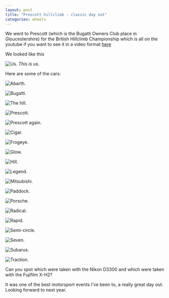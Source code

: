 ```yaml
---
layout: post
title: "Prescott hillclimb - classic day out"
categories: wheels
---
```


We went to Prescott (which is the Bugatti Owners Club place in Gloucestershire) for the British Hillclimb Championship which is all on the youtube if you want to see it in a video format [here](https://www.youtube.com/watch?v=rn7df2xiabM)

We looked like this

![Us.](/public/img/us.jpeg)
*This is us.*

Here are some of the cars:

![Abarth.](/public/img/cars/prescott-abarth.jpeg)

![Bugatti.](/public/img/cars/prescott-bugatti.jpeg)

![The hill.](/public/img/cars/prescott-hill.jpeg)

![Prescott.](/public/img/cars/prescott-1.jpeg)

![Prescott again.](/public/img/cars/prescott-2.jpeg)

![Cigar.](/public/img/cars/prescott-cigar.jpeg)

![Frogeye.](/public/img/cars/prescott-frogeye.jpeg)

![Glow.](/public/img/cars/prescott-glow.jpeg)

![Hill.](/public/img/cars/prescott-hill.jpeg)

![Legend.](/public/img/cars/prescott-legend.jpeg)

![Mitsubishi.](/public/img/cars/prescott-mitsubishi.jpeg)

![Paddock.](/public/img/cars/prescott-paddock.jpeg)

![Porsche.](/public/img/cars/prescott-porsche.jpeg)

![Radical.](/public/img/cars/prescott-radical.jpeg)

![Rapid.](/public/img/cars/prescott-rapid.jpeg)

![Semi-circle.](/public/img/cars/prescott-semicircle.jpeg)

![Seven.](/public/img/cars/prescott-seven.jpeg)

![Subarus.](/public/img/cars/prescott-subarus.jpeg)

![Traction.](/public/img/cars/prescott-traction.jpeg)

Can you spot which were taken with the Nikon D3300 and which were taken with the Fujifilm X-H2?

It was one of the best motorsport events I've been to, a really great day out. Looking forward to next year.
